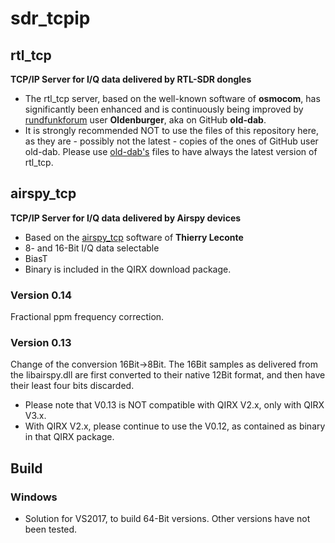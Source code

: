 # sdr_tcpip
## rtl_tcp
**TCP/IP Server for I/Q data delivered by RTL-SDR dongles**
- The rtl_tcp server, based on the well-known software of **osmocom**, has significantly been enhanced and is continuously being improved by [rundfunkforum](https://www.rundfunkforum.de/viewforum.php?f=11) user **Oldenburger**, aka on GitHub **old-dab**.
- It is strongly recommended NOT to use the files of this repository here, as they are - possibly not the latest - copies of the ones of GitHub user old-dab.
Please use [old-dab's](https://github.com/old-dab/rtlsdr) files to have always the latest version of rtl_tcp.

## airspy_tcp
**TCP/IP Server for I/Q data delivered by Airspy devices**
- Based on the [airspy_tcp](https://github.com/TLeconte/airspy_tcp) software of **Thierry Leconte**
- 8- and 16-Bit I/Q data selectable
- BiasT
- Binary is included in the QIRX download package.
### Version 0.14
Fractional ppm frequency correction.
### Version 0.13
Change of the conversion 16Bit->8Bit.
The 16Bit samples as delivered from the libairspy.dll are first converted to their native 12Bit format, and then have their least four bits discarded.
- Please note that V0.13 is NOT compatible with QIRX V2.x, only with QIRX V3.x.
- With QIRX V2.x, please continue to use the V0.12, as contained as binary in that QIRX package.

## Build
### Windows
- Solution for VS2017, to build 64-Bit versions. Other versions have not been tested.
